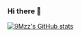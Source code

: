 ### Hi there 👋


[![9Mzz's GitHub stats](https://github-readme-stats.vercel.app/api?username=9Mzz)](https://github.com/anuraghazra/github-readme-stats)


<!--
**9Mzz/9Mzz** is a ✨ _special_ ✨ repository because its `README.md` (this file) appears on your GitHub profile.

Here are some ideas to get you started:

- 🔭 I’m currently working on ...
- 🌱 I’m currently learning ...
- 👯 I’m looking to collaborate on ...
- 🤔 I’m looking for help with ...
- 💬 Ask me about ...
- 📫 How to reach me: ...
- 😄 Pronouns: ...
- ⚡ Fun fact: ...
-->
